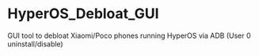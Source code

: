 # HyperOS_Debloat_GUI
GUI tool to debloat Xiaomi/Poco phones running HyperOS via ADB (User 0 uninstall/disable)
